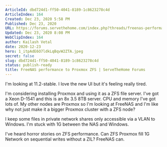 ```yaml
---
ArticleId: dbd724d1-ff50-4041-8189-1c8623278c4d
ArticleIndex: 164
Created: Dec 23, 2020 5:58 PM
Published: Dec 23, 2020
URL: https://forums.servethehome.com/index.php?threads/freenas-performance-to-proxmox-zfs.22919/
Updated: Dec 23, 2020 8:08 PM
WebClipIndex: 164
author: Kailash Vetal
date: 2020-12-23
hero: 1_itpAdE6O7ldkLqBqvW2ZTA.jpeg
secret: false
slug: dbd724d1-ff50-4041-8189-1c8623278c4d
status: publish-ready
title: FreeNAS performance to Proxmox ZFS | ServeTheHome Forums
---
```

I'm looking at 11.2-stable. I love the new UI but it's feeling really tired.

I'm considering installing Proxmox and using it as a ZFS file server. I've got a Xeon D-1541 and this is an 8x 3.5 8TB server. CPU and memory I've got lots of. My other nodes are Proxmox so I'm looking at FreeNAS and I'm like why not just make it a bigger Proxmox cluster with a ZFS node?

I keep some files in private network shares only accessible via a VLAN to Windows. I'm stuck with 1G between the NAS and Windows.

I've heard horror stories on ZFS performance. Can ZFS Proxmox fill 1G Network on sequential writes without a ZIL? FreeNAS can.
